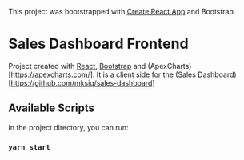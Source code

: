 This project was bootstrapped with [Create React App](https://github.com/facebook/create-react-app) and Bootstrap.

# Sales Dashboard Frontend

Project created with [React](https://github.com/facebook/create-react-app), [Bootstrap](https://getbootstrap.com/) and (ApexCharts)[https://apexcharts.com/].
It is a client side for the (Sales Dashboard)[https://github.com/mksiq/sales-dashboard]

## Available Scripts

In the project directory, you can run:

### `yarn start`
